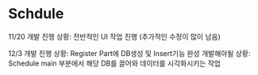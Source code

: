# Schdule



11/20
개발 진행 상황: 전반적인 UI 작업 진행 (추가적인 수정이 많이 남음)


12/3
개발 진행 상황: Register Part에 DB생성 및 Insert기능 완성
개발해야될 상황: Schedule main 부분에서 해당 DB를 끌어와 데이터를 시각화시키는 작업
